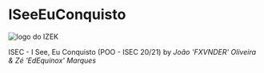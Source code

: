 # ISeeEuConquisto

![logo do IZEK](https://www.isec.pt/assets_isec/logo-isec-transparente.png)

ISEC - I See, Eu Conquisto (POO - ISEC 20/21)
by *João 'FXVNDER' Oliveira & Zé 'EdEquinox' Marques*
